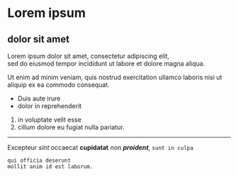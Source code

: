 Lorem ipsum
===========

dolor sit amet
--------------

Lorem ipsum dolor sit amet, consectetur adipiscing elit,  
sed do eiusmod tempor incididunt ut labore et dolore magna aliqua.

Ut enim ad minim veniam, quis nostrud exercitation ullamco laboris nisi ut aliquip ex ea commodo consequat.

- Duis aute irure
- dolor in reprehenderit

1. in voluptate velit esse
2. cillum dolore eu fugiat nulla pariatur.

---

Excepteur *sint* occaecat **cupidatat** non ***proident***, `sunt in culpa`

```
qui officia deserunt
mollit anim id est laborum.
```
